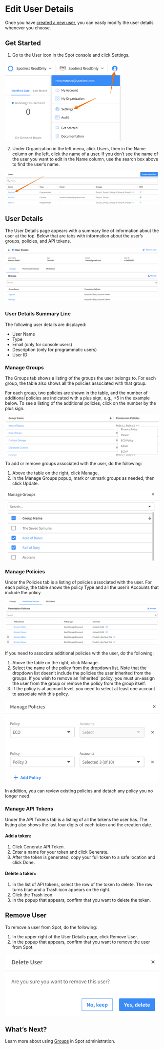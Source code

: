 <meta name="robots" content="noindex">

# Edit User Details

Once you have [created a new user](administration/users-a/create-new-user), you can easily modify the user details whenever you choose.

## Get Started

1. Go to the User icon in the Spot console and click Settings.

<img src="/administration/_media/create-new-user-01.png" width="381" height="258" />

2. Under Organization in the left menu, click Users, then in the Name column on the left, click the name of a user. If you don’t see the name of the user you want to edit in the Name column, use the search box above to find the user’s name.

<img src="/administration/_media/edit-user-details-01.png" />

## User Details

The User Details page appears with a summary line of information about the user at the top. Below that are tabs with information about the user’s groups, policies, and API tokens.

<img src="/administration/_media/edit-user-details-02.png" />

### User Details Summary Line

The following user details are displayed:
- User Name
- Type
- Email (only for console users)
- Description (only for programmatic users)
- User ID

### Manage Groups

The Groups tab shows a listing of the groups the user belongs to. For each group, the table also shows all the policies associated with that group.

For each group, two policies are shown in the table, and the number of additional policies are indicated with a plus sign, e.g., +5 in the example below. To see a listing of the additional policies, click on the number by the plus sign.

<img src="/administration/_media/edit-user-details-03.png" />

To add or remove groups associated with the user, do the following:
1. Above the table on the right, click Manage.
2. In the Manage Groups popup, mark or unmark groups as needed, then click Update.

<img src="/administration/_media/edit-user-details-04.png" />

### Manage Policies

Under the Policies tab is a listing of policies associated with the user. For each policy, the table shows the policy Type and all the user’s Accounts that include the policy.

<img src="/administration/_media/edit-user-details-05.png" />

If you need to associate additional policies with the user, do the following:
1. Above the table on the right, click Manage.
2. Select the name of the policy from the dropdown list. Note that the dropdown list doesn’t include the policies the user inherited from the groups. If you wish to remove an ‘inherited’ policy, you must un-assign the user from the group or remove the policy from the group itself.
3. If the policy is at account level, you need to select at least one account to associate with this policy.

<img src="/administration/_media/edit-user-details-06.png" />

In addition, you can review existing policies and detach any policy you no longer need.
### Manage API Tokens

Under the API Tokens tab is a listing of all the tokens the user has. The listing also shows the last four digits of each token and the creation date.

#### Add a token:
1. Click Generate API Token.
2. Enter a name for your token and click Generate.
3. After the token is generated, copy your full token to a safe location and click Done.

#### Delete a token:
1. In the list of API tokens, select the row of the token to delete. The row turns blue and a Trash icon appears on the right.
2. Click the Trash icon.
3. In the popup that appears, confirm that you want to delete the token.

## Remove User

To remove a user from Spot, do the following:
1. In the upper right of the User Details page, click Remove User.
2. In the popup that appears, confirm that you want to remove the user from Spot.

<img src="/administration/_media/edit-user-details-07.png" />

## What’s Next?

Learn more about using [Groups](administration/groups/) in Spot administration.

